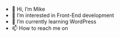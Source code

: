 - 👋 Hi, I’m Mike
- 👀 I’m interested in Front-End development
- 🌱 I’m currently learning WordPress
- 📫 How to reach me on

<!---
Mike-codelive/Mike-codelive is a ✨ special ✨ repository because its `README.md` (this file) appears on your GitHub profile.
You can click the Preview link to take a look at your changes.
--->
